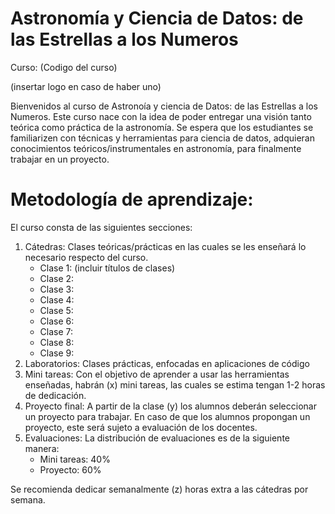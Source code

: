 # Astronomía y Ciencia de Datos: de las Estrellas a los Numeros

Curso: (Codigo del curso)

(insertar logo en caso de haber uno)

Bienvenidos al curso de Astronoía y ciencia de Datos: de las Estrellas a los Numeros. Este curso nace con la idea de poder entregar una visión tanto teórica como práctica de la astronomía. Se espera que los estudiantes se familiarizen con técnicas y herramientas para ciencia de datos, adquieran conocimientos teóricos/instrumentales en astronomía, para finalmente trabajar en un proyecto.

Metodología de aprendizaje:
===========================

El curso consta de las siguientes secciones:

1. Cátedras: Clases teóricas/prácticas en las cuales se les enseñará lo necesario respecto del curso.
   - Clase 1: (incluir títulos de clases)
   - Clase 2:
   - Clase 3:
   - Clase 4:
   - Clase 5:
   - Clase 6:
   - Clase 7:
   - Clase 8:
   - Clase 9:
2. Laboratorios: Clases prácticas, enfocadas en aplicaciones de código
3. Mini tareas: Con el objetivo de aprender a usar las herramientas enseñadas, habrán (x) mini tareas, las cuales se estima tengan 1-2 horas de dedicación.
4. Proyecto final: A partir de la clase (y) los alumnos deberán seleccionar un proyecto para trabajar. En caso de que los alumnos propongan un proyecto, este será sujeto a evaluación de los docentes.
5. Evaluaciones: La distribución de evaluaciones es de la siguiente manera:
   - Mini tareas: 40%
   - Proyecto: 60%

Se recomienda dedicar semanalmente (z) horas extra a las cátedras por semana.